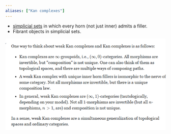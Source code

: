 ```yaml
---
aliases: ["Kan complexes"]
---
```



- [simplicial sets](simplicial%20set.md) in which every horn (not just inner) admits a filler.
- Fibrant objects in simplicial sets.

![](../attachments/Pasted%20image%2020210604002351.png)
